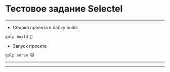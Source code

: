 # Тестовое задание Selectel
--------------

- Cборка проекта в папку build:
```
gulp build 🔧
```
- Запуск проекта

```
gulp serve 🙀
```
--------------
--------------